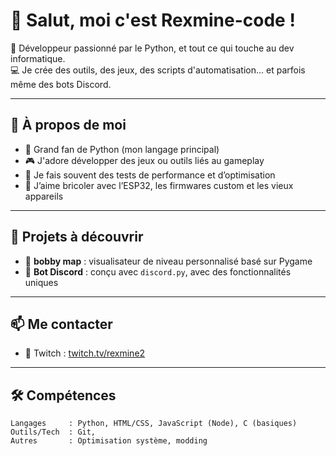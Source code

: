 # 👋 Salut, moi c'est Rexmine-code !

🎯 Développeur passionné par le Python, et tout ce qui touche au dev informatique.  
💻 Je crée des outils, des jeux, des scripts d'automatisation... et parfois même des bots Discord.

---

## 🚀 À propos de moi


- 🐍 Grand fan de Python (mon langage principal)
- 🎮 J'adore développer des jeux ou outils liés au gameplay
- 🧪 Je fais souvent des tests de performance et d’optimisation
- 📡 J’aime bricoler avec l’ESP32, les firmwares custom et les vieux appareils

---

## 🌟 Projets à découvrir

- 🔧 **bobby map** : visualisateur de niveau personnalisé basé sur Pygame  
- 🤖 **Bot Discord** : conçu avec `discord.py`, avec des fonctionnalités uniques  


---

## 📫 Me contacter

- 🎥 Twitch : [twitch.tv/rexmine2](https://www.twitch.tv/rexmine2)


---

## 🛠️ Compétences

```text
Langages     : Python, HTML/CSS, JavaScript (Node), C (basiques)
Outils/Tech  : Git, 
Autres       : Optimisation système, modding
